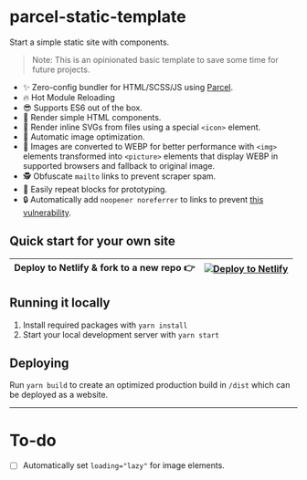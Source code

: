 # parcel-static-template

Start a simple static site with components.

> Note: This is an opinionated basic template to save some time for future projects.

- ✨️ Zero-config bundler for HTML/SCSS/JS using [Parcel](https://parceljs.org/).
- 🔥 Hot Module Reloading
- 😎️ Supports ES6 out of the box.
- 🧱️ Render simple HTML components.
- 💯️ Render inline SVGs from files using a special `<icon>` element.
- 📸️ Automatic image optimization.
- 🚀️ Images are converted to WEBP for better performance with `<img>` elements transformed into `<picture>` elements that display WEBP in supported browsers and fallback to original image.
- 🕵️ Obfuscate `mailto` links to prevent scraper spam.
- 🔁️ Easily repeat blocks for prototyping.
- 🔒️ Automatically add `noopener noreferrer` to links to prevent [this vulnerability](https://developers.google.com/web/tools/lighthouse/audits/noopener).

## Quick start for your own site

| Deploy to Netlify & fork to a new repo 👉️ | [![Deploy to Netlify](https://www.netlify.com/img/deploy/button.svg)](https://app.netlify.com/start/deploy?repository=https://github.com/pugson/parcel-static-template) |
| ------------------------------------------ | ----------------------------------------------------------------------------------------------------------------------------------------------------------------------- |

## Running it locally
1. Install required packages with `yarn install`
2. Start your local development server with `yarn start`

## Deploying
Run `yarn build` to create an optimized production build in `/dist` which can be deployed as a website.

----

# To-do
- [ ] Automatically set `loading="lazy"` for image elements.
